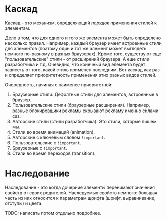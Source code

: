 # Каскад

Каскад - это механизм, определяющий *порядок* применения стилей к элементам.

Дело в том, что для одного и того же элемента может быть определено несколько правил. Например, каждый браузер имеет встроенные стили для элементов (поэтому один и тот же элемент может выглядеть немного по-разному в разных браузерах). Кроме того, существуют еще "пользовательские" стили - от расширений браузера. А еще стили разработчика и т.д. Очевидно, что конечный вид элемента будет зависеть от того, какой стиль применен последним. Вот каскад как раз и определяет приоритетность применения этих разных видов стилей.

Очередность, начиная с наименее приоритетной:

1. Браузерные стили. Дефолтные стили для элементов, встроенные в браузер.
2. Пользовательские стили (браузерные расширения). Например, разные блокировщики рекламы скрывают рекламу именно силами css.
3. Авторские стили (стили разработчика). Это стили, которые пишем мы.
4. Стили во время анимаций (animation).
5. Авторские с ключевым словом `!important`.
6. Пользовательские с `!important`.
7. Браузерные с `!important`.
8. Стили во время переходов (transition).

# Наследование

Наследование - это когда дочерние элементы перенимают значения свойств от своих родителей. Наследуемых свойств немного: большая часть из них относится к параметрам шрифта (шрифт, выравнивание, отступы) и цвета.

TODO: написать потом отдельно подробнее.

